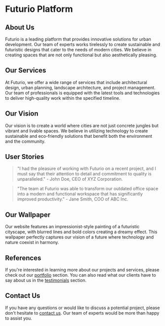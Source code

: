 <!--font:Roboto-->

# Futurio Platform

## About Us
Futurio is a leading platform that provides innovative solutions for urban development. Our team of experts works tirelessly to create sustainable and futuristic designs that cater to the needs of modern cities. We believe in creating spaces that are not only functional but also aesthetically pleasing.

## Our Services
At Futurio, we offer a wide range of services that include architectural design, urban planning, landscape architecture, and project management. Our team of professionals is equipped with the latest tools and technologies to deliver high-quality work within the specified timeline.

## Our Vision
Our vision is to create a world where cities are not just concrete jungles but vibrant and livable spaces. We believe in utilizing technology to create sustainable and eco-friendly solutions that benefit both the environment and the community.

## User Stories
> "I had the pleasure of working with Futurio on a recent project, and I must say that their attention to detail and commitment to quality is unparalleled." - John Doe, CEO of XYZ Corporation.

> "The team at Futurio was able to transform our outdated office space into a modern and functional workspace that has significantly improved productivity." - Jane Smith, COO of ABC Inc.

## Our Wallpaper
Our website features an impressionist-style painting of a futuristic cityscape, with blurred lines and bold colors creating a dreamy effect. This wallpaper perfectly captures our vision of a future where technology and nature coexist in harmony.

## References
If you're interested in learning more about our projects and services, please check out our [portfolio](#portfolio) section. You can also read what our clients have to say about us in the [testimonials](#testimonials) section.

## Contact Us
If you have any questions or would like to discuss a potential project, please don't hesitate to [contact us](#contact). Our team of experts would be more than happy to assist you.

<!--

Write me content for website with wallpaper which alt text is:

"An impressionist-style painting of a futuristic cityscape, with blurred lines and bold colors creating a dreamy effect."

The name/title of the page should not be 1:1 copy of the alt text but rather a real content of the website which is using this wallpaper.

- Use markdown format 
- Start with heading
- Heading should be short and concise
- The content should look like a real website 
- The website should not be about the wallpaper, wallpaper is just a related background
- Heading should be contain work "wallpaper" or "background"
- Include real sections like references, contact, user stories, etc. use things relevant to the page purpose.
- Feel free to use structure like headings, bullets, numbering, blockquotes, paragraphs, horizontal lines, etc.
- You can use formatting like bold or _italic_
- You can include UTF-8 emojis
- Links should be only #hash anchors (and you can refer to the document itself)
- Do not include images


---


# Welcome to Futurio - A Visionary Platform for Urban Development

## About Us
Futurio is a leading platform that provides innovative solutions for urban development. Our team of experts works tirelessly to create sustainable and futuristic designs that cater to the needs of modern cities. We believe in creating spaces that are not only functional but also aesthetically pleasing.

## Our Services
At Futurio, we offer a wide range of services that include architectural design, urban planning, landscape architecture, and project management. Our team of professionals is equipped with the latest tools and technologies to deliver high-quality work within the specified timeline.

## Our Vision
Our vision is to create a world where cities are not just concrete jungles but vibrant and livable spaces. We believe in utilizing technology to create sustainable and eco-friendly solutions that benefit both the environment and the community.

## User Stories
> "I had the pleasure of working with Futurio on a recent project, and I must say that their attention to detail and commitment to quality is unparalleled." - John Doe, CEO of XYZ Corporation.

> "The team at Futurio was able to transform our outdated office space into a modern and functional workspace that has significantly improved productivity." - Jane Smith, COO of ABC Inc.

## Our Wallpaper
Our website features an impressionist-style painting of a futuristic cityscape, with blurred lines and bold colors creating a dreamy effect. This wallpaper perfectly captures our vision of a future where technology and nature coexist in harmony.

## References
If you're interested in learning more about our projects and services, please check out our [portfolio](#portfolio) section. You can also read what our clients have to say about us in the [testimonials](#testimonials) section.

## Contact Us
If you have any questions or would like to discuss a potential project, please don't hesitate to [contact us](#contact). Our team of experts would be more than happy to assist you.

-->
